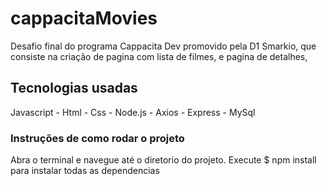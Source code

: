 # cappacitaMovies
Desafio final do programa Cappacita Dev promovido pela D1 Smarkio, que consiste na criação de pagina com lista de filmes, e pagina de detalhes,

<h2> Tecnologias usadas </h2>
 Javascript -
 Html -
 Css -
 Node.js -
 Axios - 
 Express -
 MySql
 
 <h3>Instruções de como rodar o projeto</h3>
 Abra o terminal e navegue até o diretorio do projeto. Execute $ npm install para instalar todas as dependencias

